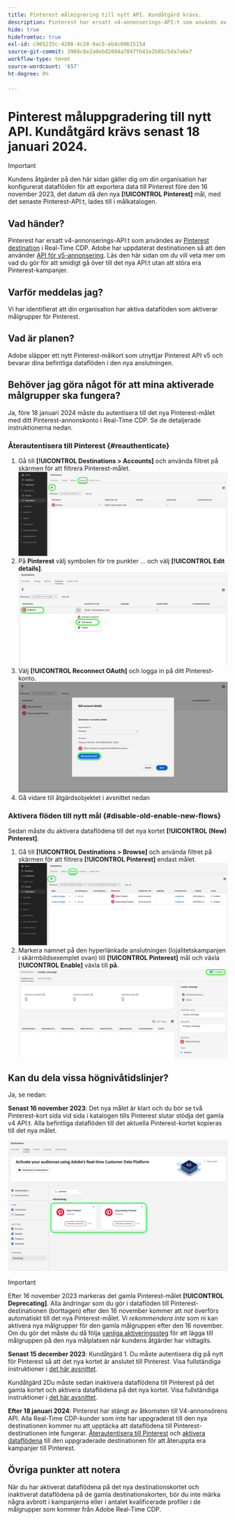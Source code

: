 ```yaml
---
title: Pinterest målmigrering till nytt API. Kundåtgärd krävs.
description: Pinterest har ersatt v4-annonserings-API:t som används av Pinterest-målet i Real-Time CDP. Förstå era åtgärdsobjekt för att smidigt gå över till det nya API:t utan avbrott i era Pinterest-kampanjer.
hide: true
hidefromtoc: true
exl-id: c965235c-4208-4c28-9ac5-eb4c0061515d
source-git-commit: 3968c8e2a0ebd2084a7047fb41e2b85c5da7a6e7
workflow-type: tm+mt
source-wordcount: '657'
ht-degree: 0%

---
```


# Pinterest måluppgradering till nytt API. Kundåtgärd krävs senast 18 januari 2024.

>[!IMPORTANT]
>
>Kundens åtgärder på den här sidan gäller dig om din organisation har konfigurerat dataflöden för att exportera data till Pinterest före den 16 november 2023, det datum då den nya **[!UICONTROL Pinterest]** mål, med det senaste Pinterest-API:t, lades till i målkatalogen.

## Vad händer?

Pinterest har ersatt v4-annonserings-API:t som användes av [Pinterest destination](/help/destinations/catalog/advertising/pinterest.md) i Real-Time CDP. Adobe har uppdaterat destinationen så att den använder [API för v5-annonsering](https://developers.pinterest.com/docs/getting-started/migration/). Läs den här sidan om du vill veta mer om vad du gör för att smidigt gå över till det nya API:t utan att störa era Pinterest-kampanjer.

## Varför meddelas jag?

Vi har identifierat att din organisation har aktiva dataflöden som aktiverar målgrupper för Pinterest.

## Vad är planen?

Adobe släpper ett nytt Pinterest-målkort som utnyttjar Pinterest API v5 och bevarar dina befintliga dataflöden i den nya anslutningen.

## Behöver jag göra något för att mina aktiverade målgrupper ska fungera?

Ja, före 18 januari 2024 måste du autentisera till det nya Pinterest-målet med ditt Pinterest-annonskonto i Real-Time CDP. Se de detaljerade instruktionerna nedan.

### Återautentisera till Pinterest {#reauthenticate}

1. Gå till **[!UICONTROL Destinations > Accounts]** och använda filtret på skärmen för att filtrera Pinterest-målet.
   ![Filtrera endast Pinterest-konton](/help/destinations/assets/catalog/advertising/pinterest-migration/filter-pinterest-acconts-only.png)
2. På **Pinterest** välj symbolen för tre punkter ... och välj **[!UICONTROL Edit details]**.
   ![Välj redigeringsinformation](/help/destinations/assets/catalog/advertising/pinterest-migration/edit-details-pinterest.png)
3. Välj **[!UICONTROL Reconnect OAuth]** och logga in på ditt Pinterest-konto.
   ![Välj Koppla OAuth](/help/destinations/assets/catalog/advertising/pinterest-migration/reconnect-oauth-pinterest.png)
4. Gå vidare till åtgärdsobjektet i avsnittet nedan

### Aktivera flöden till nytt mål {#disable-old-enable-new-flows}

Sedan måste du aktivera dataflödena till det nya kortet **[!UICONTROL (New) Pinterest]**.

1. Gå till **[!UICONTROL Destinations > Browse]** och använda filtret på skärmen för att filtrera **[!UICONTROL Pinterest]** endast målet.
   ![Filtrera endast Pinterest-dataflöden på fliken Bläddra](/help/destinations/assets/catalog/advertising/pinterest-migration/filter-pinterest-browse.png)
2. Markera namnet på den hyperlänkade anslutningen (lojalitetskampanjen i skärmbildsexemplet ovan) till **[!UICONTROL Pinterest]** mål och växla **[!UICONTROL Enable]** växla till **på**.
   ![Aktivera/inaktivera för nya anslutningar och för gamla anslutningar](/help/destinations/assets/catalog/advertising/pinterest-migration/enable-disable-toggle-new-destination.png)

<!--

While no disruption to your campaigns is expected, remember to check in the Pinterest UI that everything works as expected.

-->

## Kan du dela vissa högnivåtidslinjer?

Ja, se nedan:

**Senast 16 november 2023**: Det nya målet är klart och du bör se två Pinterest-kort sida vid sida i katalogen tills Pinterest slutar stödja det gamla v4 API:t. Alla befintliga dataflöden till det aktuella Pinterest-kortet kopieras till det nya målet.

![Gammalt och nytt Pinterest-mål sida vid sida](/help/destinations/assets/catalog/advertising/pinterest-migration/pinterest-two-cards-side-by-side.png)

>[!IMPORTANT]
>
>Efter 16 november 2023 markeras det gamla Pinterest-målet **[!UICONTROL Deprecating]**. <span class="preview">Alla ändringar som du gör i dataflöden till Pinterest-destinationen (borttagen) efter den 16 november kommer att *not* överförs automatiskt till det nya Pinterest-målet. </span>
>Vi *rekommendera inte* som ni kan aktivera nya målgrupper för den gamla målgruppen efter den 16 november. Om du gör det måste du då följa [vanliga aktiveringssteg](/help/destinations/ui/activate-segment-streaming-destinations.md) för att lägga till målgruppen på den nya målplatsen när kundens åtgärder har vidtagits.

**Senast 15 december 2023**: <span class="preview">Kundåtgärd 1</span>. Du måste autentisera dig på nytt för Pinterest så att det nya kortet är anslutet till Pinterest. Visa fullständiga instruktioner i [det här avsnittet](#reauthenticate).

<span class="preview">Kundåtgärd 2</span>Du måste sedan inaktivera dataflödena till Pinterest på det gamla kortet och aktivera dataflödena på det nya kortet. Visa fullständiga instruktioner i [det här avsnittet](#disable-old-enable-new-flows).

<!--

>[!IMPORTANT]
>
>After December 15th, 2023, Adobe does not guarantee the integrity of dataflows to the old **[!UICONTROL (Deprecating) Pinterest]** destination.

-->

**Efter 18 januari 2024**: <span class="preview">Pinterest har stängt av åtkomsten till V4-annonsörens API. Alla Real-Time CDP-kunder som inte har uppgraderat till den nya destinationen kommer nu att upptäcka att dataflödena till Pinterest-destinationen inte fungerar. [Återautentisera till Pinterest](#reauthenticate) och [aktivera dataflödena](#disable-old-enable-new-flows) till den uppgraderade destinationen för att återuppta era kampanjer till Pinterest</span>.

## Övriga punkter att notera

När du har aktiverat dataflödena på det nya destinationskortet och inaktiverat dataflödena på de gamla destinationskorten, bör du inte märka några avbrott i kampanjerna eller i antalet kvalificerade profiler i de målgrupper som kommer från Adobe Real-Time CDP.
